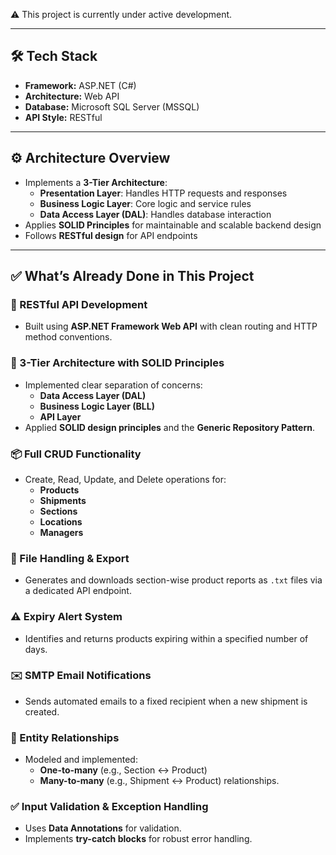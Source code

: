 ⚠️ This project is currently under active development.

---

## 🛠 Tech Stack

- **Framework:** ASP.NET (C#)
- **Architecture:** Web API
- **Database:** Microsoft SQL Server (MSSQL)
- **API Style:** RESTful

---

## ⚙️ Architecture Overview

- Implements a **3-Tier Architecture**:
  - **Presentation Layer**: Handles HTTP requests and responses
  - **Business Logic Layer**: Core logic and service rules
  - **Data Access Layer (DAL)**: Handles database interaction
- Applies **SOLID Principles** for maintainable and scalable backend design
- Follows **RESTful design** for API endpoints

---
## ✅ What’s Already Done in This Project

### 🔧 RESTful API Development
- Built using **ASP.NET Framework Web API** with clean routing and HTTP method conventions.

### 🧱 3-Tier Architecture with SOLID Principles
- Implemented clear separation of concerns:
  - **Data Access Layer (DAL)**
  - **Business Logic Layer (BLL)**
  - **API Layer**
- Applied **SOLID design principles** and the **Generic Repository Pattern**.

### 📦 Full CRUD Functionality
- Create, Read, Update, and Delete operations for:
  - **Products**
  - **Shipments**
  - **Sections**
  - **Locations**
  - **Managers**

### 📁 File Handling & Export
- Generates and downloads section-wise product reports as `.txt` files via a dedicated API endpoint.

### ⚠️ Expiry Alert System
- Identifies and returns products expiring within a specified number of days.

### ✉️ SMTP Email Notifications
- Sends automated emails to a fixed recipient when a new shipment is created.

### 🔁 Entity Relationships
- Modeled and implemented:
  - **One-to-many** (e.g., Section ↔ Product)
  - **Many-to-many** (e.g., Shipment ↔ Product) relationships.

### ✅ Input Validation & Exception Handling
- Uses **Data Annotations** for validation.
- Implements **try-catch blocks** for robust error handling.
